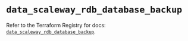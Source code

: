 # `data_scaleway_rdb_database_backup`

Refer to the Terraform Registry for docs: [`data_scaleway_rdb_database_backup`](https://registry.terraform.io/providers/scaleway/scaleway/2.57.0/docs/data-sources/rdb_database_backup).
